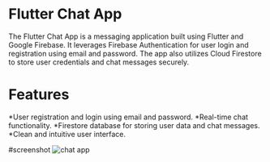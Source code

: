 # Flutter Chat App

The Flutter Chat App is a messaging application built using Flutter and Google Firebase. It leverages Firebase Authentication for user login and registration using email and password. The app also utilizes Cloud Firestore to store user credentials and chat messages securely.

# Features

*User registration and login using email and password.
*Real-time chat functionality.
*Firestore database for storing user data and chat messages.
*Clean and intuitive user interface.

#screenshot
![chat app](https://github.com/itsgits01/Flutter-Chat-App/assets/111409328/c2f5f318-0a2d-47bc-97bf-aa38f44519cc)

